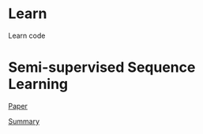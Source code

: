 # Learn
Learn code

# Semi-supervised Sequence Learning
[Paper](https://paperswithcode.com/paper/semi-supervised-sequence-learning)

[Summary](https://hyunyoung2.github.io/2019/11/11/Semi-supervised_Sequence_Learning/)
